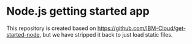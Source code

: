 # Node.js getting started app

This repository is created based on https://github.com/IBM-Cloud/get-started-node, but we have stripped it back to just load static files.

